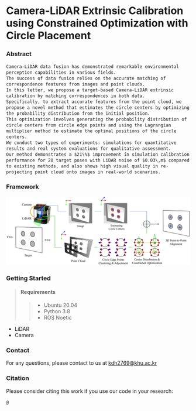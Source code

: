# Camera-LiDAR Extrinsic Calibration using Constrained Optimization with Circle Placement

### Abstract
```
Camera-LiDAR data fusion has demonstrated remarkable environmental perception capabilities in various fields.
The success of data fusion relies on the accurate matching of correspondence features from images and point clouds.
In this letter, we propose a target-based Camera-LiDAR extrinsic calibration by matching correspondences in both data.
Specifically, to extract accurate features from the point cloud, we propose a novel method that estimates the circle centers by optimizing the probability distribution from the initial position. 
This optimization involves generating the probability distribution of circle centers from circle edge points and using the Lagrangian multiplier method to estimate the optimal positions of the circle centers.
We conduct two types of experiments: simulations for quantitative results and real system evaluations for qualitative assessment. 
Our method demonstrates a $21\%$ improvement in simulation calibration performance for 20 target poses with LiDAR noise of $0.03\,m$ compared to existing methods, and also shows high visual quality in re-projecting point cloud onto images in real-world scenarios.
```
### Framework
![Framework](images/framework.png)

### Getting Started 
> #### Requirements 
>  > * Ubuntu 20.04 
>  > * Python 3.8
>  > * ROS Noetic 

* LiDAR 
* Camera

### Contact
For any questions, please contact to us at 
[kdh2769@khu.ac.kr](mailto:kdh2769@khu.ac.kr)

### Citation 
Please consider citing this work if you use our code in your research:
```
@
```